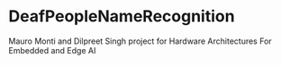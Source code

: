 # DeafPeopleNameRecognition
Mauro Monti and Dilpreet Singh project for Hardware Architectures For Embedded and Edge AI
